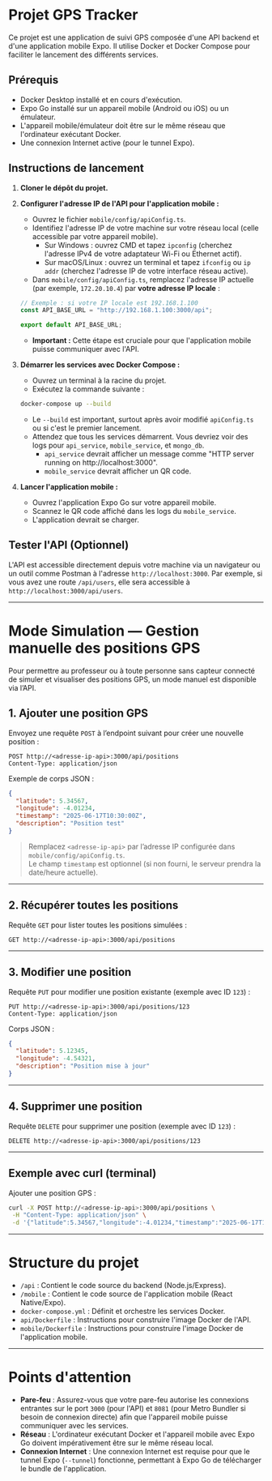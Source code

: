 
# Projet GPS Tracker

Ce projet est une application de suivi GPS composée d'une API backend et d'une application mobile Expo. Il utilise Docker et Docker Compose pour faciliter le lancement des différents services.

## Prérequis

* Docker Desktop installé et en cours d'exécution.
* Expo Go installé sur un appareil mobile (Android ou iOS) ou un émulateur.
* L'appareil mobile/émulateur doit être sur le même réseau que l'ordinateur exécutant Docker.
* Une connexion Internet active (pour le tunnel Expo).

## Instructions de lancement

1. **Cloner le dépôt du projet.**

2. **Configurer l'adresse IP de l'API pour l'application mobile :**

    * Ouvrez le fichier `mobile/config/apiConfig.ts`.
    * Identifiez l'adresse IP de votre machine sur votre réseau local (celle accessible par votre appareil mobile).
        * Sur Windows : ouvrez CMD et tapez `ipconfig` (cherchez l'adresse IPv4 de votre adaptateur Wi-Fi ou Ethernet actif).
        * Sur macOS/Linux : ouvrez un terminal et tapez `ifconfig` ou `ip addr` (cherchez l'adresse IP de votre interface réseau active).
    * Dans `mobile/config/apiConfig.ts`, remplacez l'adresse IP actuelle (par exemple, `172.20.10.4`) par **votre adresse IP locale** :

    ```typescript
    // Exemple : si votre IP locale est 192.168.1.100
    const API_BASE_URL = "http://192.168.1.100:3000/api"; 

    export default API_BASE_URL;
    ```

    * **Important :** Cette étape est cruciale pour que l'application mobile puisse communiquer avec l'API.

3. **Démarrer les services avec Docker Compose :**

    * Ouvrez un terminal à la racine du projet.
    * Exécutez la commande suivante :

    ```bash
    docker-compose up --build
    ```

    * Le `--build` est important, surtout après avoir modifié `apiConfig.ts` ou si c'est le premier lancement.
    * Attendez que tous les services démarrent. Vous devriez voir des logs pour `api_service`, `mobile_service`, et `mongo_db`.
        * `api_service` devrait afficher un message comme "HTTP server running on http://localhost:3000".
        * `mobile_service` devrait afficher un QR code.

4. **Lancer l'application mobile :**

    * Ouvrez l'application Expo Go sur votre appareil mobile.
    * Scannez le QR code affiché dans les logs du `mobile_service`.
    * L'application devrait se charger.

## Tester l'API (Optionnel)

L'API est accessible directement depuis votre machine via un navigateur ou un outil comme Postman à l'adresse `http://localhost:3000`. Par exemple, si vous avez une route `/api/users`, elle sera accessible à `http://localhost:3000/api/users`.

---

# Mode Simulation — Gestion manuelle des positions GPS

Pour permettre au professeur ou à toute personne sans capteur connecté de simuler et visualiser des positions GPS, un mode manuel est disponible via l’API.

## 1. Ajouter une position GPS

Envoyez une requête `POST` à l’endpoint suivant pour créer une nouvelle position :

```
POST http://<adresse-ip-api>:3000/api/positions
Content-Type: application/json
```

Exemple de corps JSON :

```json
{
  "latitude": 5.34567,
  "longitude": -4.01234,
  "timestamp": "2025-06-17T10:30:00Z",
  "description": "Position test"
}
```

> Remplacez `<adresse-ip-api>` par l’adresse IP configurée dans `mobile/config/apiConfig.ts`.  
> Le champ `timestamp` est optionnel (si non fourni, le serveur prendra la date/heure actuelle).

---

## 2. Récupérer toutes les positions

Requête `GET` pour lister toutes les positions simulées :

```
GET http://<adresse-ip-api>:3000/api/positions
```

---

## 3. Modifier une position

Requête `PUT` pour modifier une position existante (exemple avec ID `123`) :

```
PUT http://<adresse-ip-api>:3000/api/positions/123
Content-Type: application/json
```

Corps JSON :

```json
{
  "latitude": 5.12345,
  "longitude": -4.54321,
  "description": "Position mise à jour"
}
```

---

## 4. Supprimer une position

Requête `DELETE` pour supprimer une position (exemple avec ID `123`) :

```
DELETE http://<adresse-ip-api>:3000/api/positions/123
```

---

## Exemple avec curl (terminal)

Ajouter une position GPS :

```bash
curl -X POST http://<adresse-ip-api>:3000/api/positions \
 -H "Content-Type: application/json" \
 -d '{"latitude":5.34567,"longitude":-4.01234,"timestamp":"2025-06-17T10:30:00Z","description":"Position test"}'
```

---

# Structure du projet

* `/api` : Contient le code source du backend (Node.js/Express).
* `/mobile` : Contient le code source de l'application mobile (React Native/Expo).
* `docker-compose.yml` : Définit et orchestre les services Docker.
* `api/Dockerfile` : Instructions pour construire l'image Docker de l'API.
* `mobile/Dockerfile` : Instructions pour construire l'image Docker de l'application mobile.

---

# Points d'attention

* **Pare-feu** : Assurez-vous que votre pare-feu autorise les connexions entrantes sur le port `3000` (pour l'API) et `8081` (pour Metro Bundler si besoin de connexion directe) afin que l'appareil mobile puisse communiquer avec les services.
* **Réseau** : L'ordinateur exécutant Docker et l'appareil mobile avec Expo Go doivent impérativement être sur le même réseau local.
* **Connexion Internet** : Une connexion Internet est requise pour que le tunnel Expo (`--tunnel`) fonctionne, permettant à Expo Go de télécharger le bundle de l'application.
